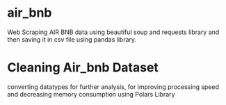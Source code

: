 # air_bnb
Web Scraping AIR BNB data using beautiful soup and requests library and then saving it in csv file using pandas library.
# Cleaning Air_bnb Dataset
converting datatypes for further analysis, for improving processing speed and decreasing memory consumption using Polars Library
